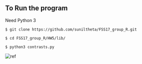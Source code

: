 ## To Run the program
Need Python 3

`$ git clone https://github.com/suniltheta/FSS17_group_R.git`

`$ cd FSS17_group_R/HW5/lib/`

`$ python3 contrasts.py`


![ref](https://github.com/lualure/src/)

